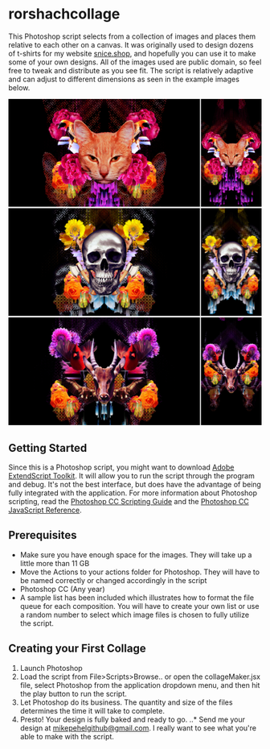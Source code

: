 # rorshachcollage

This Photoshop script selects from a collection of images and places them relative to each other on a canvas. It was originally used to design dozens of t-shirts for my website [snice.shop](snice.shop), and hopefully you can use it to make some of your own designs. All of the images used are public domain, so feel free to tweak and distribute as you see fit. The script is relatively adaptive and can adjust to different dimensions as seen in the example images below.

![Cat Collage](https://github.com/MikePehel/rorschachcollage/blob/master/images/Cat_Collage_Test.jpg "Cat Collage")
![Skull Collage Wide](https://github.com/MikePehel/rorschachcollage/blob/master/images/Skull_Collage_Test.jpg "Skull Collage")
![Antelope Collage Tall](https://github.com/MikePehel/rorschachcollage/blob/master/images/Antelope_Collage_Test.jpg "Antelope Collage")

## Getting Started

Since this is a Photoshop script, you might want to download [Adobe ExtendScript Toolkit](https://helpx.adobe.com/creative-cloud/kb/creative-cloud-apps-download.html). It will allow you to run the script through the program and debug. It's not the best interface, but does have the advantage of being fully integrated with the application. For more information about Photoshop scripting, read the [Photoshop CC Scripting Guide](http://wwwimages.adobe.com/content/dam/acom/en/devnet/photoshop/pdfs/photoshop-cc-scripting-guide-2015.pdf) and the [Photoshop CC JavaScript Reference](http://wwwimages.adobe.com/content/dam/acom/en/devnet/photoshop/pdfs/photoshop-cc-javascript-ref-2015.pdf).

## Prerequisites

* Make sure you have enough space for the images. They will take up a little more than 11 GB
* Move the Actions to your actions folder for Photoshop. They will have to be named correctly or changed accordingly in the script
* Photoshop CC (Any year)
* A sample list has been included which illustrates how to format the file queue for each composition. You will have to create your own list or use a random number to select which image files is chosen to fully utilize the script.

## Creating your First Collage

1. Launch Photoshop
2. Load the script from File>Scripts>Browse.. or open the collageMaker.jsx file, select Photoshop from the application dropdown menu, and then hit the play button to run the script.
3. Let Photoshop do its business. The quantity and size of the files determines the time it will take to complete.
4. Presto! Your design is fully baked and ready to go. 
..* Send me your design at mikepehelgithub@gmail.com. I really want to see what you're able to make with the script.
